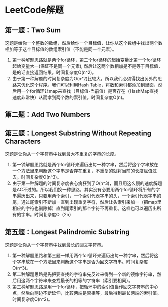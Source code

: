 # LeetCode解题
## 第一题：Two Sum
这题是给你一个整数的数组，然后给你一个目标值，让你从这个数组中找出两个数相加等于这个目标值的数组索引值（不能是同一个元素）。
1. 第一种解题思路就是两个for循环，第二个for循环的起始变量比第一个for循环起始变量大一(保证不是同一个元素), 然后让这两个数相加是不是等于目标值，是的话直接返回结果。时间复杂度O(n^2)。
2. 由于第一种解题的时间复杂度为O(n^2)比较大，所以我们必须得找出另外的思路来优化这个程序。我们可以利用Hash Table，将数和索引都添加到里面，然后用一个for循环让map来查找（目标值-当前值）是否存在（HashMap查找速度非常快）从而拿到两个数的索引值。时间复杂度O(n)。
## 第二题：Add Two Numbers
## 第三题：Longest Substring Without Repeating Characters
这题是让你从一个字符串中找到最大不重复的字串的长度。
1. 第一钟解题思路就是两个for循环来遍历出每一种字串，然后将这个字串放在一个方法里来判断这个字串是否存在重复，不重复的就将当前的长度赋值过去。时间复杂度O(n^3)。
2. 由于第一种解题的时间复杂度丧心病狂到了O(n^3)，而且用这么慢的速度解题是AC不过的。所以我们换一种思路，其实没有必要用两个for循环将所有的字串遍历出来，只要用两个索引，一个索引代表字串的头，一个索引代表字串的尾，通过尾索引不断加一直到出现重复字符，然后让头索引来加一（把map里相应的字符也删除掉）直到尾索引的那个字符不再重复。这样也可以遍历出所有的字串。时间复杂度O（2n）
## 第五题：Longest Palindromic Substring
这题是让你从一个字符串中找到最长的回文字符串。
1. 第一种解题思路和第三题一样用两个for循环来遍历出每一种字串，然后将这个字串放在一个方法里来判断这个字串是否为回文字符串。时间复杂度O(n^3)。
2. 第二种解题思路是先把要查找的字符串先反过来得到一个新的镜像字符串，然后用这两个字符串来查找最长的相等的字符串（索引要相同）。
3. 第三种解题思路是用一个for循环，把循环中的索引值当作回文字符串的中心点，然后向两边不断延伸，比较两端是否相等，最后得到最长两端的索引值。时间复杂度O(n^2)。
